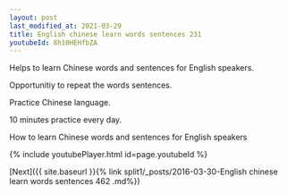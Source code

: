 ```yaml
---
layout: post
last_modified_at: 2021-03-29
title: English chinese learn words sentences 231 
youtubeId: 8h10HEHfbZA
---
```

 
 
Helps to learn Chinese words and sentences for English speakers.

Opportunitiy to repeat the words sentences. 

Practice Chinese language. 
 
10 minutes practice every day. 
 
How to learn Chinese words and sentences for English speakers 
 
{% include youtubePlayer.html id=page.youtubeId %}
 
 
[Next]({{ site.baseurl }}{% link  split1/_posts/2016-03-30-English chinese learn words sentences 462 .md%})
 
